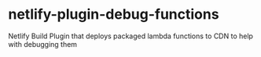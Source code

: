 # netlify-plugin-debug-functions
Netlify Build Plugin that deploys packaged lambda functions to CDN to help with debugging them
